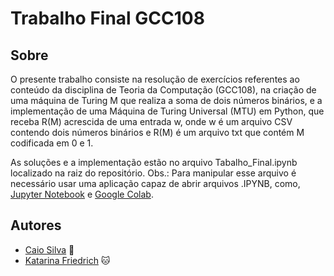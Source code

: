 # Trabalho Final GCC108

## Sobre

O presente trabalho consiste na resolução de exercícios referentes ao conteúdo da disciplina de Teoria da Computação (GCC108), na criação de uma máquina de Turing M que realiza a soma de dois números binários, e a implementação de uma Máquina de Turing Universal (MTU) em Python, que receba R(M) acrescida de uma entrada w, onde w é um arquivo CSV contendo dois números binários e R(M) é um arquivo txt que contém M codificada em 0 e 1.

As soluções e a implementação estão no arquivo Tabalho_Final.ipynb localizado na raiz do repositório. Obs.: Para manipular esse arquivo é necessário usar uma aplicação capaz de abrir arquivos .IPYNB, como, [Jupyter Notebook](https://jupyter.org/) e [Google Colab](https://colab.research.google.com/).

## Autores

- [Caio Silva](https://github.com/caiomtls) :dragon:
- [Katarina Friedrich](https://github.com/katfr) :cat:
